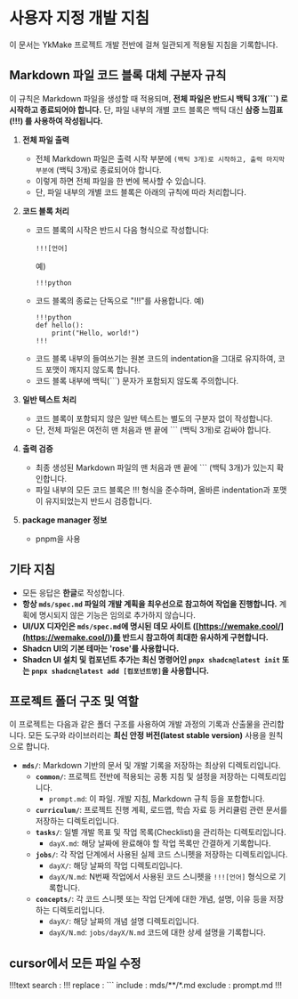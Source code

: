 # 사용자 지정 개발 지침

이 문서는 YkMake 프로젝트 개발 전반에 걸쳐 일관되게 적용될 지침을 기록합니다.

## Markdown 파일 코드 블록 대체 구분자 규칙

이 규칙은 Markdown 파일을 생성할 때 적용되며, **전체 파일은 반드시 백틱 3개(```) 로 시작하고 종료되어야 합니다.** 단, 파일 내부의 개별 코드 블록은 백틱 대신 **삼중 느낌표(!!!) 를 사용하여 작성됩니다.**

1.  **전체 파일 출력**
    *   전체 Markdown 파일은 출력 시작 부분에 ``` (백틱 3개)로 시작하고, 출력 마지막 부분에 ``` (백틱 3개)로 종료되어야 합니다.
    *   이렇게 하면 전체 파일을 한 번에 복사할 수 있습니다.
    *   단, 파일 내부의 개별 코드 블록은 아래의 규칙에 따라 처리합니다.

2.  **코드 블록 처리**
    *   코드 블록의 시작은 반드시 다음 형식으로 작성합니다:
        ```
        !!![언어]
        ```
        예)
        ```
        !!!python
        ```
    *   코드 블록의 종료는 단독으로 "!!!"를 사용합니다.
        예)
        ```
        !!!python
        def hello():
            print("Hello, world!")
        !!!
        ```
    *   코드 블록 내부의 들여쓰기는 원본 코드의 indentation을 그대로 유지하여, 코드 포맷이 깨지지 않도록 합니다.
    *   코드 블록 내부에 백틱(```) 문자가 포함되지 않도록 주의합니다.

3.  **일반 텍스트 처리**
    *   코드 블록이 포함되지 않은 일반 텍스트는 별도의 구분자 없이 작성합니다.
    *   단, 전체 파일은 여전히 맨 처음과 맨 끝에 ``` (백틱 3개)로 감싸야 합니다.

4.  **출력 검증**
    *   최종 생성된 Markdown 파일의 맨 처음과 맨 끝에 ``` (백틱 3개)가 있는지 확인합니다.
    *   파일 내부의 모든 코드 블록은 !!! 형식을 준수하며, 올바른 indentation과 포맷이 유지되었는지 반드시 검증합니다.

5. **package manager 정보**
    *   pnpm을 사용

## 기타 지침

*   모든 응답은 **한글**로 작성합니다.
*   **항상 `mds/spec.md` 파일의 개발 계획을 최우선으로 참고하여 작업을 진행합니다.** 계획에 명시되지 않은 기능은 임의로 추가하지 않습니다.
*   **UI/UX 디자인은 `mds/spec.md`에 명시된 데모 사이트 ([https://wemake.cool/](https://wemake.cool/))를 반드시 참고하여 최대한 유사하게 구현합니다.**
*   **Shadcn UI의 기본 테마는 'rose'를 사용합니다.**
*   **Shadcn UI 설치 및 컴포넌트 추가는 최신 명령어인 `pnpx shadcn@latest init` 또는 `pnpx shadcn@latest add [컴포넌트명]`을 사용합니다.**

## 프로젝트 폴더 구조 및 역할

이 프로젝트는 다음과 같은 폴더 구조를 사용하여 개발 과정의 기록과 산출물을 관리합니다. 모든 도구와 라이브러리는 **최신 안정 버전(latest stable version)** 사용을 원칙으로 합니다.

*   **`mds/`**: Markdown 기반의 문서 및 개발 기록을 저장하는 최상위 디렉토리입니다.
    *   **`common/`**: 프로젝트 전반에 적용되는 공통 지침 및 설정을 저장하는 디렉토리입니다.
        *   `prompt.md`: 이 파일. 개발 지침, Markdown 규칙 등을 포함합니다.
    *   **`curriculum/`**: 프로젝트 진행 계획, 로드맵, 학습 자료 등 커리큘럼 관련 문서를 저장하는 디렉토리입니다.
    *   **`tasks/`**: 일별 개발 목표 및 작업 목록(Checklist)을 관리하는 디렉토리입니다.
        *   `dayX.md`: 해당 날짜에 완료해야 할 작업 목록만 간결하게 기록합니다.
    *   **`jobs/`**: 각 작업 단계에서 사용된 실제 코드 스니펫을 저장하는 디렉토리입니다.
        *   `dayX/`: 해당 날짜의 작업 디렉토리입니다.
        *   `dayX/N.md`: N번째 작업에서 사용된 코드 스니펫을 `!!![언어]` 형식으로 기록합니다.
    *   **`concepts/`**: 각 코드 스니펫 또는 작업 단계에 대한 개념, 설명, 이유 등을 저장하는 디렉토리입니다.
        *   `dayX/`: 해당 날짜의 개념 설명 디렉토리입니다.
        *   `dayX/N.md`: `jobs/dayX/N.md` 코드에 대한 상세 설명을 기록합니다. 

## cursor에서 모든 파일 수정    
!!!text
search : !!!
replace : ```
include : mds/**/*.md
exclude : prompt.md
!!!

